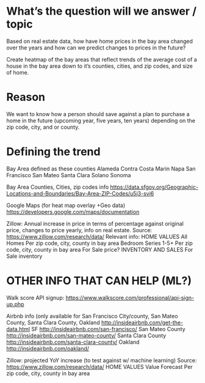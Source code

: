 
# What’s the question will we answer / topic
Based on real estate data, how have home prices in the bay area changed over the years and how can we predict changes to prices in the future? 

Create heatmap of the bay areas that reflect trends of the average cost of a house in the bay area down to it’s counties, cities, and zip codes, and size of home. 


# Reason 
We want to know how a person should save against a plan to purchase a home in the future (upcoming year, five years, ten years) depending on the zip code, city, and or county.

# Defining the trend
Bay Area defined as these counties
Alameda
Contra Costa
Marin
Napa
San Francisco
San Mateo
Santa Clara
Solano
Sonoma

Bay Area Counties, Cities, zip codes info
https://data.sfgov.org/Geographic-Locations-and-Boundaries/Bay-Area-ZIP-Codes/u5j3-svi6

Google Maps (for heat map overlay +Geo data)
https://developers.google.com/maps/documentation

Zillow: Annual increase in price in terms of percentage against original price, changes to price yearly, info on real estate.
Source: https://www.zillow.com/research/data/
Relevant info:
HOME VALUES	
All Homes
Per zip code, city, county in bay area
Bedroom Series 1-5+
Per zip code, city, county in bay area
For Sale price? 
INVENTORY AND SALES
For Sale inventory

# OTHER INFO THAT CAN HELP (ML?)
Walk score
API signup: https://www.walkscore.com/professional/api-sign-up.php

Airbnb info (only available for San Francisco City/county, San Mateo County, Santa Clara County, Oakland
http://insideairbnb.com/get-the-data.html
SF
http://insideairbnb.com/san-francisco/
San Mateo County
http://insideairbnb.com/san-mateo-county/
Santa Clara County
http://insideairbnb.com/santa-clara-county/
Oakland
http://insideairbnb.com/oakland/

Zillow: projected YoY increase  (to test against w/ machine learning)
Source: https://www.zillow.com/research/data/
HOME VALUES
Value Forecast 
Per zip code, city, county in bay area


